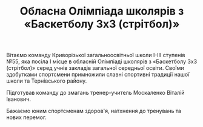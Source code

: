 ﻿---
title: Обласна Олімпіада школярів з «Баскетболу 3х3 (стрітбол)»
---

Вітаємо команду Криворізької загальноосвітньої школи І-ІІІ ступенів №55, яка посіла І місце в обласній Олімпіаді школярів з «Баскетболу 3х3 (стрітбол)» серед учнів закладів загальної середньої освіти. Своїми здобутками спортсмени примножили славні спортивні традиції нашої школи та Тернівського району.

Підготував команду до змагань тренер-учитель Москаленко Віталій Іванович.

Бажаємо юним спортсменам здоров'я, натхнення до тренувань та нових перемог.

<slideshow></slideshow>

